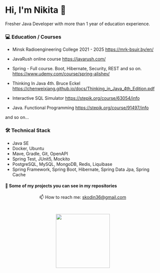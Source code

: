 # Hi, I'm Nikita 👋
Fresher Java Developer with more than 1 year of education experience.

### 💻 Education / Courses
*   Minsk Radioengineering College
  2021 - 2025
  https://mrk-bsuir.by/en/

*   JavaRush online course
  https://javarush.com/

*   Spring - Full course. Boot, Hibernate, Security, REST and so on.
  https://www.udemy.com/course/spring-alishev/

*   Thinking In Java 4th. Bruce Eckel
  https://chenweixiang.github.io/docs/Thinking_in_Java_4th_Edition.pdf

*   Interactive SQL Simulator
  https://stepik.org/course/63054/info

*   Java. Functional Programming
  https://stepik.org/course/91497/info

and so on...

### 🛠 Technical Stack
*   Java SE
*   Docker, Ubuntu
*   Mave, Gradle, Git, OpenAPI
*   Spring Test, JUnit5, Mockito
*   PostgreSQL, MySQL, MongoDB, Redis, Liquibase
*   Spring Framework, Spring Boot, Hibernate, Spring Data Jpa, Spring Cache

#### 🪪 Some of my projects you can see in my repositories

<p align='center'>
   📫 How to reach me: <a href='mailto:skodin36@gmail.com'>skodin36@gmail.com</a>
</p>

<div align="center" style="margin: 40px 0">
   <a href="https://github.com/nikita-skodin/github-profile-views-counter">
       <img width="175px" src="https://komarev.com/ghpvc/?username=nikita-skodin&color=DE002D">
   </a>
</div>
